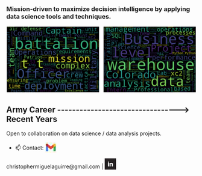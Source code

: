 ### Mission-driven to maximize decision intelligence by applying data science tools and techniques.

![Army Wordcloud](Wordclouds_Combined.png) 
##    Army Career ---------------------------------> Recent Years

Open to collaboration on data science / data analysis projects.
- 📫 Contact: <a href="christophermiguelaguirre@gmail.com">
    <img src="gmail_hero.jpg" alt="Gmail" width="30" height="30" style="vertical-align: bottom;"/>
</a>
christophermiguelaguirre@gmail.com | <a href="https://www.linkedin.com/in/christopher-aguirre7/">
    <img src="linkedin_logo2.jpg" alt="LinkedIn" width="30" height="30" style="vertical-align: bottom;"/>
</a>


<!---
chrisaguirre3/chrisaguirre3 is a ✨ special ✨ repository because its `README.md` (this file) appears on your GitHub profile.
You can click the Preview link to take a look at your changes.
--->
